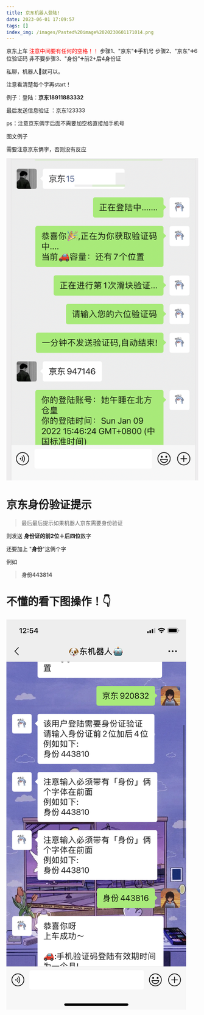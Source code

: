 ```yaml
---
title: 京东机器人登陆!
date: 2023-06-01 17:09:57
tags: []
index_img: /images/Pasted%20image%2020230601171014.png
---
```


京东上车   <font color="#ff0000">注意中间要有任何的空格！！</font>
步骤1、"京东"➕手机号
步骤2、"京东"➕6位验证码
非不要步骤3、"身份"➕前2+后4身份证

私聊，机器人🤖就可以。

注意看清楚每个字再start！

例子：登陆：**京东18911883332**

最后发送信息验证 ：京东123333

ps：注意京东俩字后面不需要加空格直接加手机号

图文例子

需要注意京东俩字，否则没有反应

![](../images/WeChat592bc05008d51bc1ced6a04cb6b5fa55_3alXm2zjdv.png)

# 京东身份验证提示

> 最后最后提示如果机器人京东需要身份验证

则发送    **身份证的前2位＋后四位**数字

还要加上     "**身份**"这俩个字

例如 

> **身份443814**

# 不懂的看下图操作！👇

![](../images/22C3C8E1-4816-4FFD-A968-AD6DBBE3085B_aoAAqNxw6Y.png)
